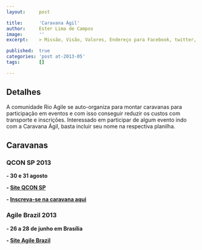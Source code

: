 ```yaml
---
layout:     post

title:      'Caravana Ágil'
author:     Ester Lima de Campos
image:      ''
excerpt:    > Missão, Visão, Valores, Endereço para Facebook, twitter, grupo no google, etc.

published:  true
categories: 'post at-2013-05'
tags:       []

---
```


## Detalhes

A comunidade Rio Agile se auto-organiza para montar caravanas para participação em eventos e com isso conseguir reduzir os custos com transporte e inscrições.
Interessado em participar de algum evento indo com a Caravana Ágil, basta incluir seu nome na respectiva planilha.

## Caravanas

### QCON SP 2013 
**- 30 e 31 agosto**

**- <a href="http://qconsp.com/" target="_blank">Site QCON SP</a>**

**- <a href="https://docs.google.com/spreadsheet/ccc?key=0AnGwkdCJ_LKudE92VlAwX2wwT3V4aUNwQVgzaFpSWmc#gid=0" target="_blank">Inscreva-se na caravana aqui</a>** 


### Agile Brazil 2013
**- 26 a 28 de junho em Brasília**

**- <a href="http://www.agilebrazil.com/2013/" target="_blank">Site Agile Brazil</a>**


